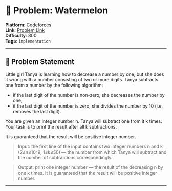 # 🧩 Problem: Watermelon

**Platform**: Codeforces \
**Link**: [Problem Link](https://codeforces.com/problemset/problem/977/A) \
**Difficulty**: 800 \
**Tags**: `implementation`

---

## 📄 Problem Statement

Little girl Tanya is learning how to decrease a number by one, but she does it wrong with a number consisting of two or more digits. Tanya subtracts one from a number by the following algorithm:

* if the last digit of the number is non-zero, she decreases the number by one;
* if the last digit of the number is zero, she divides the number by 10 (i.e. removes the last digit).

You are given an integer number n. Tanya will subtract one from it k times. Your task is to print the result after all k subtractions.

It is guaranteed that the result will be positive integer number.

> Input: the first line of the input contains two integer numbers n and k (2≤n≤10^9, 1≤k≤50) — the number from which Tanya will subtract and the number of subtractions correspondingly.

> Output: print one integer number — the result of the decreasing n by one k times. It is guaranteed that the result will be positive integer number.

---
